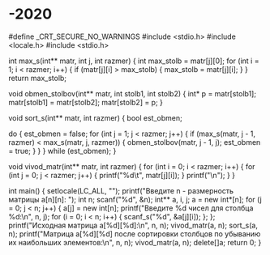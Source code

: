 # -2020
#define _CRT_SECURE_NO_WARNINGS
#include <stdio.h>
#include <locale.h>
#include <stdio.h>

int max_s(int** matr, int j, int razmer) {
int max_stolb = matr[j][0];
for (int i = 1; i < razmer; i++) {
if (matr[j][i] > max_stolb) {
max_stolb = matr[j][i];
}
}
return max_stolb;


void obmen_stolbov(int** matr, int stolb1, int stolb2) {
int* p = matr[stolb1];
matr[stolb1] = matr[stolb2];
matr[stolb2] = p;
}

void sort_s(int** matr, int razmer) {
bool est_obmen;

do {
est_obmen = false;
for (int j = 1; j < razmer; j++) {
if (max_s(matr, j - 1, razmer) < max_s(matr, j, razmer))
{
obmen_stolbov(matr, j - 1, j);
est_obmen = true;
}
}
} while (est_obmen);
}

void vivod_matr(int** matr, int razmer) {
for (int i = 0; i < razmer; i++) {
for (int j = 0; j < razmer; j++) {
printf("%d\t", matr[j][i]);
}
printf("\n");
}
}


int main() {
setlocale(LC_ALL, "");
printf("Введите n - размерность матрицы a[n][n]: ");
int n;
scanf("%d", &n);
int** a, i, j;
a = new int*[n];
for (j = 0; j < n; j++) {
a[j] = new int[n];
printf("Введите %d чисел для столбца %d:\n", n, j);
for (i = 0; i < n; i++) {
scanf_s("%d", &a[j][i]);
};
};
printf("Исходная матрица a[%d][%d]:\n", n, n);
vivod_matr(a, n);
sort_s(a, n);
printf("Матрица a[%d][%d] после сортировки столбцов по убыванию их наибольших элементов:\n", n, n);
vivod_matr(a, n);
delete[]a;
return 0;
}
